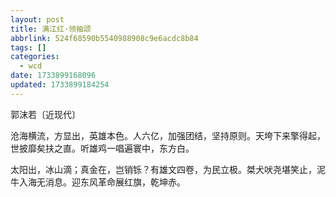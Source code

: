 ```yaml
---
layout: post
title: 满江红·领袖颂
abbrlink: 524f68590b5540988908c9e6acdc8b84
tags: []
categories:
  - wcd
date: 1733899168096
updated: 1733899184254
---
```


郭沫若〔近现代〕

沧海横流，方显出，英雄本色。人六亿，加强团结，坚持原则。天垮下来擎得起，世披靡矣扶之直。听雄鸡一唱遍寰中，东方白。

太阳出，冰山滴；真金在，岂销铄？有雄文四卷，为民立极。桀犬吠尧堪笑止，泥牛入海无消息。迎东风革命展红旗，乾坤赤。
